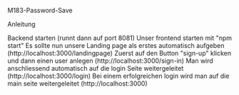 M183-Password-Save

Anleitung

Backend starten (runnt dann auf port 8081)
Unser frontend starten mit "npm start"
Es sollte nun unsere Landing page als erstes automatisch aufgeben (http://localhost:3000/landingpage)
Zuerst auf den Button "sign-up" klicken und dann einen user anlegen (http://localhost:3000/sign-in)
Man wird anschliessend automatisch auf die login Seite weitergeleitet (http://localhost:3000/login)
Bei einem erfolgreichen login wird man auf die main seite weitergeleitet (http://localhost:3000)


